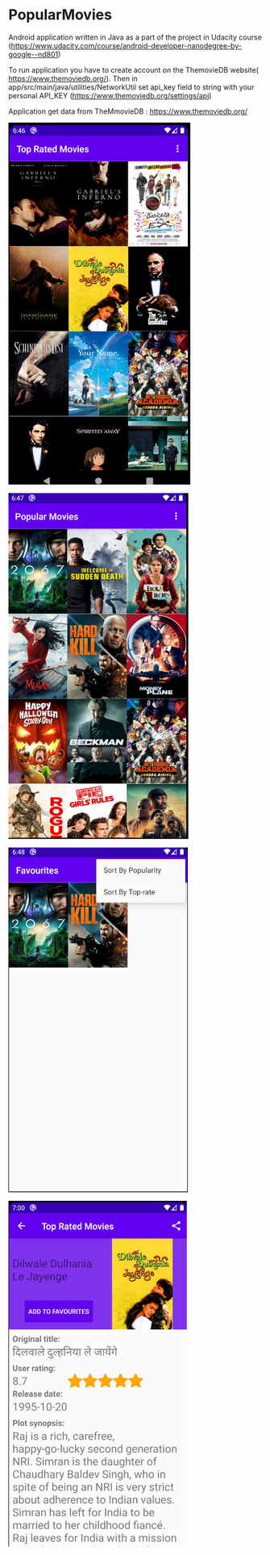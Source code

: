 # PopularMovies
Android application written in Java as a part of the project in Udacity course (https://www.udacity.com/course/android-developer-nanodegree-by-google--nd801)

To run application you have to create account on the ThemovieDB website( https://www.themoviedb.org/). Then in app/src/main/java/utilities/NetworkUtil  set api_key field to string with your personal API_KEY (https://www.themoviedb.org/settings/api)

Application get data from TheMmovieDB : https://www.themoviedb.org/

![ScreenShot](/screenshots/ss_1.png?raw=true)

![ScreenShot](/screenshots/ss_2.png?raw=true)

![ScreenShot](/screenshots/ss_3.png?raw=true)

![ScreenShot](/screenshots/ss_4.png?raw=true)
